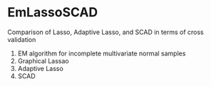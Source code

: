 # EmLassoSCAD
Comparison of Lasso, Adaptive Lasso, and SCAD in terms of cross validation

1) EM algorithm for incomplete multivariate normal samples
2) Graphical Lassao
3) Adaptive Lasso
4) SCAD
